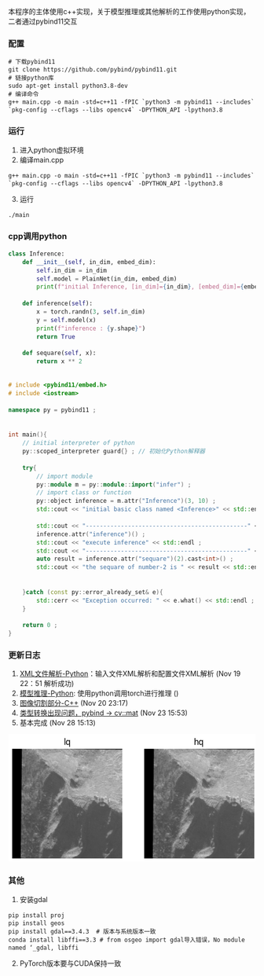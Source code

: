 本程序的主体使用c++实现，关于模型推理或其他解析的工作使用python实现，二者通过pybind11交互

### 配置

```shell
# 下载pybind11
git clone https://github.com/pybind/pybind11.git
# 链接python库
sudo apt-get install python3.8-dev
# 编译命令
g++ main.cpp -o main -std=c++11 -fPIC `python3 -m pybind11 --includes` `pkg-config --cflags --libs opencv4` -DPYTHON_API -lpython3.8
```
### 运行
1. 进入python虚拟环境
2. 编译main.cpp
```shell
g++ main.cpp -o main -std=c++11 -fPIC `python3 -m pybind11 --includes` `pkg-config --cflags --libs opencv4` -DPYTHON_API -lpython3.8
```
3. 运行
```shell
./main
```

### cpp调用python

```python
class Inference:
    def __init__(self, in_dim, embed_dim):
        self.in_dim = in_dim
        self.model = PlainNet(in_dim, embed_dim)
        print(f"initial Inference, [in_dim]={in_dim}, [embed_dim]={embed_dim}")
    
    def inference(self):
        x = torch.randn(3, self.in_dim)
        y = self.model(x)
        print(f"inference : {y.shape}")
        return True
    
    def sequare(self, x):
        return x ** 2
        
```

```cpp
# include <pybind11/embed.h>
# include <iostream>

namespace py = pybind11 ;


int main(){
    // initial interpreter of python
    py::scoped_interpreter guard{} ; // 初始化Python解释器

    try{
        // import module
        py::module m = py::module::import("infer") ;
        // import class or function
        py::object inference = m.attr("Inference")(3, 10) ;
        std::cout << "initial basic class named <Inference>" << std::endl ;

        std::cout << "----------------------------------------------" << std::endl ;
        inference.attr("inference")() ;
        std::cout << "execute inference" << std::endl ;
        std::cout << "----------------------------------------------" << std::endl ;
        auto result = inference.attr("sequare")(2).cast<int>() ;
        std::cout << "the sequare of number-2 is " << result << std::endl ;


    }catch (const py::error_already_set& e){
        std::cerr << "Exception occurred: " << e.what() << std::endl ;
    }

    return 0 ;
}
```
### 更新日志

1. [XML文件解析-Python](./pybind_xml.py)：输入文件XML解析和配置文件XML解析 (Nov 19 22：51 解析成功)
2. [模型推理-Python](pybind_model.py): 使用python调用torch进行推理 ()
3. [图像切割部分-C++](main.cpp) (Nov 20 23:17)
4. [类型转换出现问题，pybind -> cv::mat](./inference.png) (Nov 23 15:53) 
5. 基本完成 (Nov 28 15:13)

![](./inference.png)

### 其他

1. 安装gdal
```shell
pip install proj
pip install geos 
pip install gdal==3.4.3  # 版本与系统版本一致
conda install libffi==3.3 # from osgeo import gdal导入错误，No module named ‘_gdal, libffi
```

2. PyTorch版本要与CUDA保持一致

